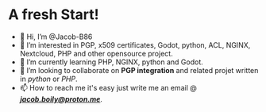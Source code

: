 # A fresh Start!

- 👋 Hi, I’m @Jacob-B86
- 👀 I’m interested in PGP, x509 certificates, Godot, python, ACL, NGINX, Nextcloud, PHP and other opensource project.
- 🌱 I’m currently learning PHP, NGINX, python and Godot.
- 💞️ I’m looking to collaborate on **PGP integration** and related projet written in *python* or *PHP*.
- 📫 How to reach me it's easy just write me an email @ ***jacob.boily@proton.me***.

<!---
Jacob-B86/Jacob-B86 is a ✨ special ✨ repository because its `README.md` (this file) appears on your GitHub profile.
You can click the Preview link to take a look at your changes.
--->
